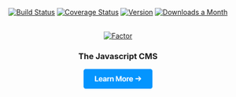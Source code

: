 <p align="center">
  <a href="https://circleci.com/gh/fiction-com/factor"><img src="https://badgen.net/circleci/github/fiction-com/factor/development" alt="Build Status"></a>  
  <a href="https://codecov.io/gh/fiction-com/factor"><img src="https://badgen.net/codecov/c/github/fiction-com/factor/development" alt="Coverage Status"></a>
  <a href="https://www.npmjs.com/package/@factor/core"><img src="https://badgen.net/npm/v/@factor/core" alt="Version"></a>
  <a href="https://www.npmjs.com/package/@factor/core"><img src="https://badgen.net/npm/dm/@factor/core" alt="Downloads a Month"></a> 
 </p>
 <br>
 
<div align="center"> 
  <a href="https://factor.dev"><img src="https://i.imgur.com/u73IQGJ.jpg" alt="Factor" width="400px"></a>
</div>

<h3 align="center">The Javascript CMS</h3>

<p align="center">
  <a href="https://factor.dev">
    <img src="./learn-more.jpg" width="140px;" alt="Learn More" />
  </a>
</p>
